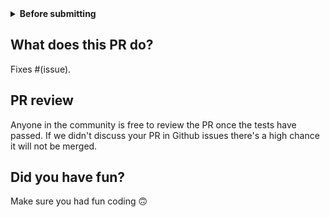 <details>
<summary><strong>Before submitting</strong></summary>

- [ ] Was this discussed/approved via a Github issue? (no need for typos and docs improvements)
- [ ] Did you make sure to update the docs?
- [ ] Did you write any new necessary tests?
</details>

## What does this PR do?
Fixes #(issue).

## PR review
Anyone in the community is free to review the PR once the tests have passed.
If we didn't discuss your PR in Github issues there's a high chance it will not be merged.

## Did you have fun?
Make sure you had fun coding 🙃

